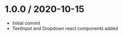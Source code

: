 1.0.0 / 2020-10-15
===================

  * Initial commit
  * TextInput and Dropdown react components added